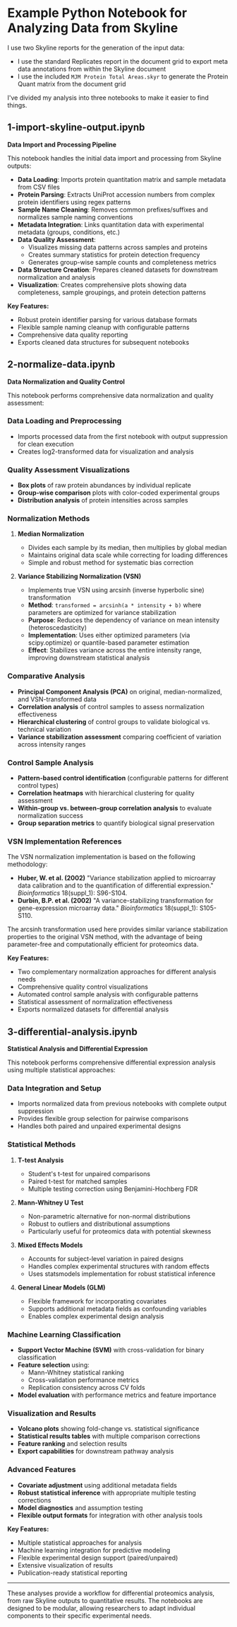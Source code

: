 # Example Python Notebook for Analyzing Data from Skyline

I use two Skyline reports for the generation of the input data:
- I use the standard Replicates report in the document grid to export meta data annotations from within the Skyline document
- I use the included `MJM Protein Total Areas.skyr` to generate the Protein Quant matrix from the document grid

I've divided my analysis into three notebooks to make it easier to find things.

## 1-import-skyline-output.ipynb
**Data Import and Processing Pipeline**

This notebook handles the initial data import and processing from Skyline outputs:

- **Data Loading**: Imports protein quantitation matrix and sample metadata from CSV files
- **Protein Parsing**: Extracts UniProt accession numbers from complex protein identifiers using regex patterns
- **Sample Name Cleaning**: Removes common prefixes/suffixes and normalizes sample naming conventions
- **Metadata Integration**: Links quantitation data with experimental metadata (groups, conditions, etc.)
- **Data Quality Assessment**: 
  - Visualizes missing data patterns across samples and proteins
  - Creates summary statistics for protein detection frequency
  - Generates group-wise sample counts and completeness metrics
- **Data Structure Creation**: Prepares cleaned datasets for downstream normalization and analysis
- **Visualization**: Creates comprehensive plots showing data completeness, sample groupings, and protein detection patterns

**Key Features:**
- Robust protein identifier parsing for various database formats
- Flexible sample naming cleanup with configurable patterns
- Comprehensive data quality reporting
- Exports cleaned data structures for subsequent notebooks

## 2-normalize-data.ipynb
**Data Normalization and Quality Control**

This notebook performs comprehensive data normalization and quality assessment:

### **Data Loading and Preprocessing**
- Imports processed data from the first notebook with output suppression for clean execution
- Creates log2-transformed data for visualization and analysis

### **Quality Assessment Visualizations**
- **Box plots** of raw protein abundances by individual replicate
- **Group-wise comparison** plots with color-coded experimental groups
- **Distribution analysis** of protein intensities across samples

### **Normalization Methods**
1. **Median Normalization**
   - Divides each sample by its median, then multiplies by global median
   - Maintains original data scale while correcting for loading differences
   - Simple and robust method for systematic bias correction

2. **Variance Stabilizing Normalization (VSN)**
   - Implements true VSN using arcsinh (inverse hyperbolic sine) transformation
   - **Method**: `transformed = arcsinh(a * intensity + b)` where parameters are optimized for variance stabilization
   - **Purpose**: Reduces the dependency of variance on mean intensity (heteroscedasticity)
   - **Implementation**: Uses either optimized parameters (via scipy.optimize) or quantile-based parameter estimation
   - **Effect**: Stabilizes variance across the entire intensity range, improving downstream statistical analysis

### **Comparative Analysis**
- **Principal Component Analysis (PCA)** on original, median-normalized, and VSN-transformed data
- **Correlation analysis** of control samples to assess normalization effectiveness
- **Hierarchical clustering** of control groups to validate biological vs. technical variation
- **Variance stabilization assessment** comparing coefficient of variation across intensity ranges

### **Control Sample Analysis**
- **Pattern-based control identification** (configurable patterns for different control types)
- **Correlation heatmaps** with hierarchical clustering for quality assessment
- **Within-group vs. between-group correlation analysis** to evaluate normalization success
- **Group separation metrics** to quantify biological signal preservation

### **VSN Implementation References**
The VSN normalization implementation is based on the following methodology:
- **Huber, W. et al. (2002)** "Variance stabilization applied to microarray data calibration and to the quantification of differential expression." *Bioinformatics* 18(suppl_1): S96-S104.
- **Durbin, B.P. et al. (2002)** "A variance-stabilizing transformation for gene-expression microarray data." *Bioinformatics* 18(suppl_1): S105-S110.

The arcsinh transformation used here provides similar variance stabilization properties to the original VSN method, with the advantage of being parameter-free and computationally efficient for proteomics data.

**Key Features:**
- Two complementary normalization approaches for different analysis needs
- Comprehensive quality control visualizations
- Automated control sample analysis with configurable patterns
- Statistical assessment of normalization effectiveness
- Exports normalized datasets for differential analysis

## 3-differential-analysis.ipynb
**Statistical Analysis and Differential Expression**

This notebook performs comprehensive differential expression analysis using multiple statistical approaches:

### **Data Integration and Setup**
- Imports normalized data from previous notebooks with complete output suppression
- Provides flexible group selection for pairwise comparisons
- Handles both paired and unpaired experimental designs

### **Statistical Methods**
1. **T-test Analysis**
   - Student's t-test for unpaired comparisons
   - Paired t-test for matched samples
   - Multiple testing correction using Benjamini-Hochberg FDR

2. **Mann-Whitney U Test**
   - Non-parametric alternative for non-normal distributions
   - Robust to outliers and distributional assumptions
   - Particularly useful for proteomics data with potential skewness

3. **Mixed Effects Models**
   - Accounts for subject-level variation in paired designs
   - Handles complex experimental structures with random effects
   - Uses statsmodels implementation for robust statistical inference

4. **General Linear Models (GLM)**
   - Flexible framework for incorporating covariates
   - Supports additional metadata fields as confounding variables
   - Enables complex experimental design analysis

### **Machine Learning Classification**
- **Support Vector Machine (SVM)** with cross-validation for binary classification
- **Feature selection** using:
  - Mann-Whitney statistical ranking
  - Cross-validation performance metrics
  - Replication consistency across CV folds
- **Model evaluation** with performance metrics and feature importance

### **Visualization and Results**
- **Volcano plots** showing fold-change vs. statistical significance
- **Statistical results tables** with multiple comparison corrections
- **Feature ranking** and selection results
- **Export capabilities** for downstream pathway analysis

### **Advanced Features**
- **Covariate adjustment** using additional metadata fields
- **Robust statistical inference** with appropriate multiple testing corrections
- **Model diagnostics** and assumption testing
- **Flexible output formats** for integration with other analysis tools

**Key Features:**
- Multiple statistical approaches for analysis
- Machine learning integration for predictive modeling
- Flexible experimental design support (paired/unpaired)
- Extensive visualization of results
- Publication-ready statistical reporting

---

These analyses provide a workflow for differential proteomics analysis, from raw Skyline outputs to quantitative results. The notebooks are designed to be modular, allowing researchers to adapt individual components to their specific experimental needs.
